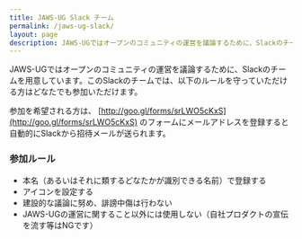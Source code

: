 ```yaml
---
title: JAWS-UG Slack チーム
permalink: /jaws-ug-slack/
layout: page
description: JAWS-UGではオープンのコミュニティの運営を議論するために、Slackのチームを用意しています。
---
```


JAWS-UGではオープンのコミュニティの運営を議論するために、Slackのチームを用意しています。このSlackのチームでは、以下のルールを守っていただける方はどなたでも参加いただけます。

参加を希望される方は、 [http://goo.gl/forms/srLWO5cKxS](http://goo.gl/forms/srLWO5cKxS) のフォームにメールアドレスを登録すると自動的にSlackから招待メールが送られます。

### 参加ルール

* 本名（あるいはそれに類するどなたかが識別できる名前）で登録する
* アイコンを設定する
* 建設的な議論に努め、誹謗中傷は行わない
* JAWS-UGの運営に関すること以外には使用しない（自社プロダクトの宣伝を流す等はNGです）
